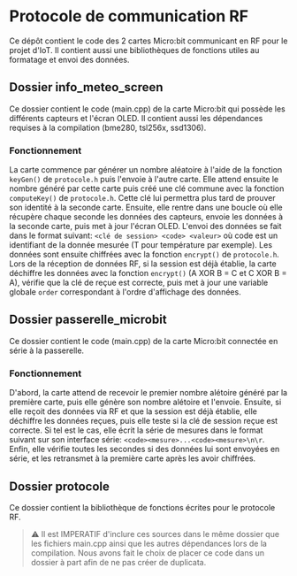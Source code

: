 # Protocole de communication RF

Ce dépôt contient le code des 2 cartes Micro:bit communicant en RF pour le projet d'IoT. Il contient aussi une bibliothèques de fonctions utiles au formatage et envoi des données.

## Dossier info_meteo_screen

Ce dossier contient le code (main.cpp) de la carte Micro:bit qui possède les différents capteurs et l'écran OLED. Il contient aussi les dépendances requises à la compilation (bme280, tsl256x, ssd1306).

### Fonctionnement

La carte commence par générer un nombre aléatoire à l'aide de la fonction `keyGen()` de `protocole.h` puis l'envoie à l'autre carte. Elle attend ensuite le nombre généré par cette carte puis créé une clé commune avec la fonction `computeKey()` de `protocole.h`. Cette clé lui permettra plus tard de prouver son identité à la seconde carte. Ensuite, elle rentre dans une boucle où elle récupère chaque seconde les données des capteurs, envoie les données à la seconde carte, puis met à jour l'écran OLED. L'envoi des données se fait dans le format suivant: `<clé de session> <code> <valeur>` où code est un identifiant de la donnée mesurée (T pour température par exemple). Les données sont ensuite chiffrées avec la fonction `encrypt()` de `protocole.h`.\
Lors de la réception de données RF, si la session est déjà établie, la carte déchiffre les données avec la fonction `encrypt()` (A XOR B = C et C XOR B = A), vérifie que la clé de reçue est correcte, puis met à jour une variable globale `order` correspondant à l'ordre d'affichage des données.

## Dossier passerelle_microbit

Ce dossier contient le code (main.cpp) de la carte Micro:bit connectée en série à la passerelle.

### Fonctionnement

D'abord, la carte attend de recevoir le premier nombre alétoire généré par la première carte, puis elle génère son nombre alétoire et l'envoie. Ensuite, si elle reçoit des données via RF et que la session est déjà établie, elle déchiffre les données reçues, puis elle teste si la clé de session reçue est correcte. Si tel est le cas, elle écrit la série de mesures dans le format suivant sur son interface série: `<code><mesure>...<code><mesure>\n\r`.\
Enfin, elle vérifie toutes les secondes si des données lui sont envoyées en série, et les retransmet à la première carte après les avoir chiffrées.

## Dossier protocole

Ce dossier contient la bibliothèque de fonctions écrites pour le protocole RF.

> :warning: Il est IMPERATIF d'inclure ces sources dans le même dossier que les fichiers main.cpp ainsi que les autres dépendances lors de la compilation. Nous avons fait le choix de placer ce code dans un dossier à part afin de ne pas créer de duplicata.
